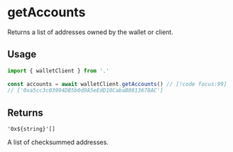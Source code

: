 # getAccounts

Returns a list of addresses owned by the wallet or client.

## Usage

```ts
import { walletClient } from '.'
 
const accounts = await walletClient.getAccounts() // [!code focus:99]
// ['0xa5cc3c03994DB5b0d9A5eEdD10CabaB0813678AC']
```

## Returns

`'0x${string}'[]`

A list of checksummed addresses.


